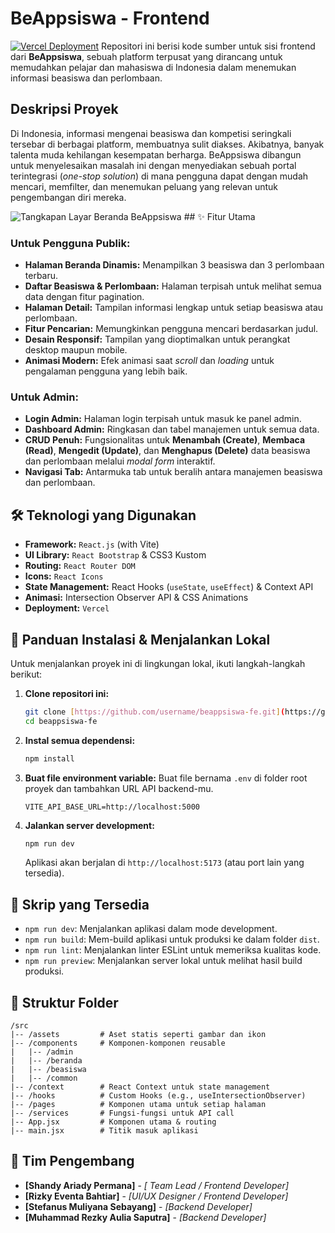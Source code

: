 # BeAppsiswa - Frontend

[![Vercel Deployment](https://img.shields.io/badge/Deployment-Vercel-black?style=for-the-badge&logo=vercel)](https://beappsiswa-fe.vercel.app/) Repositori ini berisi kode sumber untuk sisi frontend dari **BeAppsiswa**, sebuah platform terpusat yang dirancang untuk memudahkan pelajar dan mahasiswa di Indonesia dalam menemukan informasi beasiswa dan perlombaan.

## Deskripsi Proyek

Di Indonesia, informasi mengenai beasiswa dan kompetisi seringkali tersebar di berbagai platform, membuatnya sulit diakses. Akibatnya, banyak talenta muda kehilangan kesempatan berharga. BeAppsiswa dibangun untuk menyelesaikan masalah ini dengan menyediakan sebuah portal terintegrasi (*one-stop solution*) di mana pengguna dapat dengan mudah mencari, memfilter, dan menemukan peluang yang relevan untuk pengembangan diri mereka.

![Tangkapan Layar Beranda BeAppsiswa](https://i.imgur.com/GzB6XQj.png) ## ✨ Fitur Utama

### Untuk Pengguna Publik:
-   **Halaman Beranda Dinamis:** Menampilkan 3 beasiswa dan 3 perlombaan terbaru.
-   **Daftar Beasiswa & Perlombaan:** Halaman terpisah untuk melihat semua data dengan fitur pagination.
-   **Halaman Detail:** Tampilan informasi lengkap untuk setiap beasiswa atau perlombaan.
-   **Fitur Pencarian:** Memungkinkan pengguna mencari berdasarkan judul.
-   **Desain Responsif:** Tampilan yang dioptimalkan untuk perangkat desktop maupun mobile.
-   **Animasi Modern:** Efek animasi saat *scroll* dan *loading* untuk pengalaman pengguna yang lebih baik.

### Untuk Admin:
-   **Login Admin:** Halaman login terpisah untuk masuk ke panel admin.
-   **Dashboard Admin:** Ringkasan dan tabel manajemen untuk semua data.
-   **CRUD Penuh:** Fungsionalitas untuk **Menambah (Create)**, **Membaca (Read)**, **Mengedit (Update)**, dan **Menghapus (Delete)** data beasiswa dan perlombaan melalui *modal form* interaktif.
-   **Navigasi Tab:** Antarmuka tab untuk beralih antara manajemen beasiswa dan perlombaan.

## 🛠️ Teknologi yang Digunakan

-   **Framework:** `React.js` (with Vite)
-   **UI Library:** `React Bootstrap` & CSS3 Kustom
-   **Routing:** `React Router DOM`
-   **Icons:** `React Icons`
-   **State Management:** React Hooks (`useState`, `useEffect`) & Context API
-   **Animasi:** Intersection Observer API & CSS Animations
-   **Deployment:** `Vercel`

## 🚀 Panduan Instalasi & Menjalankan Lokal

Untuk menjalankan proyek ini di lingkungan lokal, ikuti langkah-langkah berikut:

1.  **Clone repositori ini:**
    ```bash
    git clone [https://github.com/username/beappsiswa-fe.git](https://github.com/username/beappsiswa-fe.git)
    cd beappsiswa-fe
    ```

2.  **Instal semua dependensi:**
    ```bash
    npm install
    ```

3.  **Buat file environment variable:**
    Buat file bernama `.env` di folder root proyek dan tambahkan URL API backend-mu.
    ```env
    VITE_API_BASE_URL=http://localhost:5000
    ```

4.  **Jalankan server development:**
    ```bash
    npm run dev
    ```
    Aplikasi akan berjalan di `http://localhost:5173` (atau port lain yang tersedia).

## 📜 Skrip yang Tersedia

-   `npm run dev`: Menjalankan aplikasi dalam mode development.
-   `npm run build`: Mem-build aplikasi untuk produksi ke dalam folder `dist`.
-   `npm run lint`: Menjalankan linter ESLint untuk memeriksa kualitas kode.
-   `npm run preview`: Menjalankan server lokal untuk melihat hasil build produksi.

## 📁 Struktur Folder

```
/src
|-- /assets         # Aset statis seperti gambar dan ikon
|-- /components     # Komponen-komponen reusable
|   |-- /admin
|   |-- /beranda
|   |-- /beasiswa
|   |-- /common
|-- /context        # React Context untuk state management
|-- /hooks          # Custom Hooks (e.g., useIntersectionObserver)
|-- /pages          # Komponen utama untuk setiap halaman
|-- /services       # Fungsi-fungsi untuk API call
|-- App.jsx         # Komponen utama & routing
|-- main.jsx        # Titik masuk aplikasi
```

## 👥 Tim Pengembang

-   **[Shandy Ariady Permana]** - *[ Team Lead / Frontend Developer]*
-   **[Rizky Eventa Bahtiar]** - *[UI/UX Designer / Frontend Developer]*
-   **[Stefanus Muliyana Sebayang]** - *[Backend Developer]*
-   **[Muhammad Rezky Aulia Saputra]** - *[Backend Developer]*
